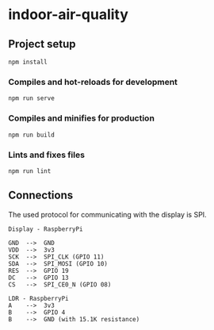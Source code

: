 # indoor-air-quality

## Project setup
```
npm install
```

### Compiles and hot-reloads for development
```
npm run serve
```

### Compiles and minifies for production
```
npm run build
```

### Lints and fixes files
```
npm run lint
```
## Connections

The used protocol for communicating with the display is SPI.

	Display - RaspberryPi

	GND  -->  GND
	VDD  -->  3v3
	SCK  -->  SPI_CLK (GPIO 11)
	SDA  -->  SPI_MOSI (GPIO 10)
	RES  -->  GPIO 19
	DC   -->  GPIO 13
	CS   -->  SPI_CE0_N (GPIO 08)
	
	LDR - RaspberryPi
	A    -->  3v3
	B    -->  GPIO 4
	B    -->  GND (with 15.1K resistance)
	

